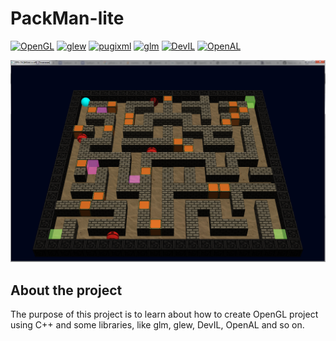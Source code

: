 # PackMan-lite

[![OpenGL](https://img.shields.io/badge/lib-OpenGL-cyan.svg)](https://www.opengl.org/)
[![glew](https://img.shields.io/badge/lib-glew-green.svg)](http://glew.sourceforge.net/)
[![pugixml](https://img.shields.io/badge/lib-pugixml-<COLOR>.svg)](https://pugixml.org/)
[![glm](https://img.shields.io/badge/lib-glm-orange.svg)](https://glm.g-truc.net/0.9.9/index.html)
[![DevIL](https://img.shields.io/badge/lib-DevIL-gray.svg)](http://openil.sourceforge.net/)
[![OpenAL](https://img.shields.io/badge/lib-OpenAL-blue.svg)](https://openal.org/)

![Screen of game](https://github.com/MaDRaGe/OpenGL-Game-Packman-lite/blob/master/Packman.PNG?raw=true)

## About the project
The purpose of this project is to learn about how to create OpenGL project using C++ and some libraries, like glm, glew, DevIL, OpenAL and so on.
